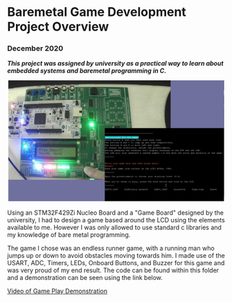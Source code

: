 <h1> Baremetal Game Development Project Overview </h1>

<h3> December 2020 </h3>

_**This project was assigned by university as a practical way to learn about embedded systems and baremetal programming in C.**_

<img src="https://github.com/chellij/RIJ-Portfolio/blob/master/1.%20Embedded%20Systems%20-%20Game%20Dev/Game%20Dev.png" width="600">

Using an STM32F429Zi Nucleo Board and a "Game Board" designed by the university, I had to design a game based around the LCD using the elements available to me. However I was only allowed to use standard c libraries and my knowledge of bare metal programming. 

The game I chose was an endless runner game, with a running man who jumps up or down to avoid obstacles moving towards him. I made use of the USART, ADC, Timers, LEDs, Onboard Buttons, and Buzzer for this game and was very proud of my end result. The code can be found within this folder and a demonstration can be seen using the link below.

[Video of Game Play Demonstration](https://www.youtube.com/watch?v=1TK3talGWjU&feature=youtu.be&ab_channel=RachelIreland-Jones)
